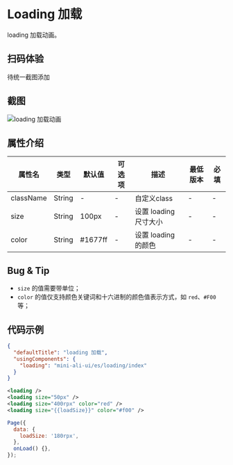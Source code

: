 # Loading 加载

loading 加载动画。

## 扫码体验

待统一截图添加

## 截图
![loading 加载动画](https://gw.alipayobjects.com/mdn/rms_ce4c6f/afts/img/A*yGirSonwGzAAAAAAAAAAAABkARQnAQ)

## 属性介绍

| 属性名 | 类型 | 默认值 | 可选项 | 描述 | 最低版本 | 必填 |
| ---- | ---- | ---- | ---- | ---- | ---- | ---- |
| className | String| - | - | 自定义class | - | - |
| size | String | 100px | - | 设置 loading 尺寸大小 | - | - |
| color | String | #1677ff | - | 设置 loading 的颜色 | - | - |

## Bug & Tip
* `size` 的值需要带单位；
* `color` 的值仅支持颜色关键词和十六进制的颜色值表示方式，如 `red`、`#F00`等；

## 代码示例
```json
{
  "defaultTitle": "loading 加载",
  "usingComponents": {
    "loading": "mini-ali-ui/es/loading/index"
  }
}
```

```xml
<loading />
<loading size="50px" />
<loading size="400rpx" color="red" />
<loading size="{{loadSize}}" color="#f00" />
```

```javascript
Page({
  data: {
    loadSize: '180rpx',
  },
  onLoad() {},
});
```
